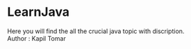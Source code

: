 # LearnJava
Here you will find the all the crucial java topic with discription.
<br>
Author : Kapil Tomar
